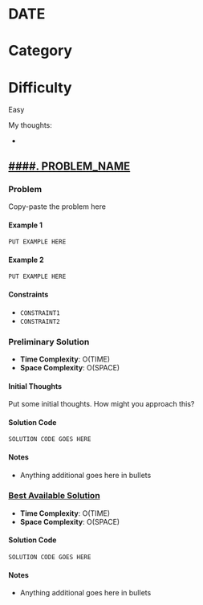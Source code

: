 # DATE

# Category

# Difficulty

Easy

My thoughts:

-

## [####. PROBLEM_NAME](PROBLEM_URL)

### Problem

Copy-paste the problem here

#### Example 1

```
PUT EXAMPLE HERE
```

#### Example 2

```
PUT EXAMPLE HERE
```

#### Constraints

-   `CONSTRAINT1`
-   `CONSTRAINT2`

### Preliminary Solution

-   **Time Complexity**: O(TIME)
-   **Space Complexity**: O(SPACE)

#### Initial Thoughts

Put some initial thoughts. How might you approach this?

#### Solution Code

```
SOLUTION CODE GOES HERE
```

#### Notes

-   Anything additional goes here in bullets

### [Best Available Solution](SOLUTION_LINK)

-   **Time Complexity**: O(TIME)
-   **Space Complexity**: O(SPACE)

#### Solution Code

```
SOLUTION CODE GOES HERE
```

#### Notes

-   Anything additional goes here in bullets
